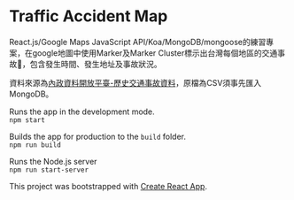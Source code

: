# Traffic Accident Map

React.js/Google Maps JavaScript API/Koa/MongoDB/mongoose的練習專案，在google地圖中使用Marker及Marker Cluster標示出台灣每個地區的交通事故，包含發生時間、發生地址及事故狀況。

資料來源為[內政資料開放平臺-歷史交通事故資料](https://data.moi.gov.tw/MoiOD/Data/DataDetail.aspx?oid=67781E29-8AAD-46A9-A2C8-C3F339592C27)，原檔為CSV須事先匯入MongoDB。

Runs the app in the development mode.  
`npm start`

Builds the app for production to the `build` folder.  
`npm run build`

Runs the Node.js server  
`npm run start-server`

This project was bootstrapped with [Create React App](https://github.com/facebook/create-react-app).